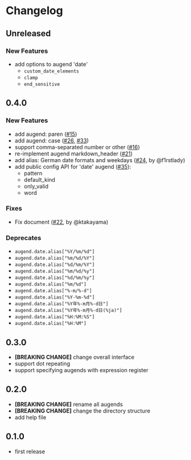 # Changelog

## Unreleased

### New Features

* add options to augend 'date'
    * `custom_date_elements`
    * `clamp`
    * `end_sensitive`

## 0.4.0

### New Features

* add augend: paren ([#15](https://github.com/monaqa/dial.nvim/pull/15))
* add augend: case ([#26](https://github.com/monaqa/dial.nvim/pull/26), [#33](https://github.com/monaqa/dial.nvim/pull/33))
* support comma-separated number or other ([#16](https://github.com/monaqa/dial.nvim/pull/16))
* re-implement augend markdown_header ([#21](https://github.com/monaqa/dial.nvim/pull/21))
* add alias: German date formats and weekdays ([#24](https://github.com/monaqa/dial.nvim/pull/24), by @f1rstlady)
* add public config API for 'date' augend ([#35](https://github.com/monaqa/dial.nvim/pull/35)):
    * pattern
    * default_kind
    * only_valid
    * word

### Fixes

* Fix document ([#22](https://github.com/monaqa/dial.nvim/pull/22), by @ktakayama)

### Deprecates

* `augend.date.alias["%Y/%m/%d"]`
* `augend.date.alias["%m/%d/%Y"]`
* `augend.date.alias["%d/%m/%Y"]`
* `augend.date.alias["%m/%d/%y"]`
* `augend.date.alias["%d/%m/%y"]`
* `augend.date.alias["%m/%d"]`
* `augend.date.alias["%-m/%-d"]`
* `augend.date.alias["%Y-%m-%d"]`
* `augend.date.alias["%Y年%-m月%-d日"]`
* `augend.date.alias["%Y年%-m月%-d日(%ja)"]`
* `augend.date.alias["%H:%M:%S"]`
* `augend.date.alias["%H:%M"]`

## 0.3.0

* **[BREAKING CHANGE]** change overall interface
* support dot repeating
* support specifying augends with expression register

## 0.2.0

* **[BREAKING CHANGE]** rename all augends
* **[BREAKING CHANGE]** change the directory structure
* add help file

## 0.1.0

* first release
